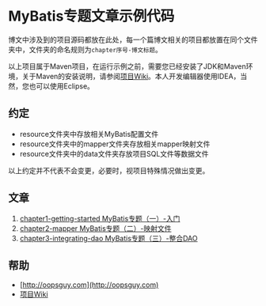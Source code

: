 # MyBatis专题文章示例代码

博文中涉及到的项目源码都放在此处，每一个篇博文相关的项目都放置在同个文件夹中，文件夹的命名规则为`chapter序号-博文标题`。

以上项目属于Maven项目，在运行示例之前，需要您已经安装了JDK和Maven环境，关于Maven的安装说明，请参阅[项目Wiki](https://github.com/oopsguy/mybaits-topic-example/wiki/%E5%AE%89%E8%A3%85%E4%B8%8E%E9%85%8D%E7%BD%AEMaven)。本人开发编辑器使用IDEA，当然，您也可以使用Eclipse。

## 约定

- resource文件夹中存放相关MyBatis配置文件
- resource文件夹中的mapper文件夹存放相关mapper映射文件
- resource文件夹中的data文件夹存放项目SQL文件等数据文件

以上约定并不代表不会变更，必要时，视项目特殊情况做出变更。

## 文章

1. [chapter1-getting-started MyBatis专题（一）-入门](http://oopsguy.com/2017/07/21/mybatis-topic-1-getting-started/)
2. [chapter2-mapper MyBatis专题（二）-映射文件](http://oopsguy.com/2017/07/22/mybatis-topic-2-mappper/)
3. [chapter3-integrating-dao MyBatis专题（三）-整合DAO](http://oopsguy.com/2017/07/27/mybatis-topic-3-integrating-data-access-layer/)

## 帮助

- [http://oopsguy.com](http://oopsguy.com)
- [项目Wiki](https://github.com/oopsguy/mybaits-topic-example/wiki)